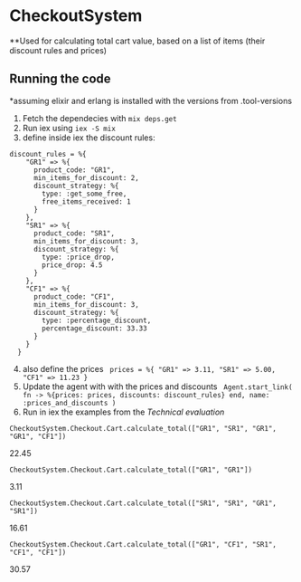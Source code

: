 # CheckoutSystem

**Used for calculating total cart value, based on a list of items (their discount rules and prices)

## Running the code
*assuming elixir and erlang is installed with the versions from .tool-versions

1. Fetch the dependecies with `mix deps.get`
2. Run iex using `iex -S mix`
3. define inside iex the discount rules:

```
discount_rules = %{
    "GR1" => %{
      product_code: "GR1",
      min_items_for_discount: 2,
      discount_strategy: %{
        type: :get_some_free,
        free_items_received: 1
      }
    },
    "SR1" => %{
      product_code: "SR1",
      min_items_for_discount: 3,
      discount_strategy: %{
        type: :price_drop,
        price_drop: 4.5
      }
    },
    "CF1" => %{
      product_code: "CF1",
      min_items_for_discount: 3,
      discount_strategy: %{
        type: :percentage_discount,
        percentage_discount: 33.33
      }
    }
  }
```
4. also define the prices
   `
   prices = %{
        "GR1" => 3.11,
        "SR1" => 5.00,
        "CF1" => 11.23
      }`
5. Update the agent with with the prices and discounts
   ` Agent.start_link(
        fn ->
          %{prices: prices, discounts: discount_rules}
        end,
        name: :prices_and_discounts
      )`     
6. Run in iex the examples from the *Technical evaluation*

`CheckoutSystem.Checkout.Cart.calculate_total(["GR1", "SR1", "GR1", "GR1", "CF1"])`

22.45

`CheckoutSystem.Checkout.Cart.calculate_total(["GR1", "GR1"])`

3.11

`CheckoutSystem.Checkout.Cart.calculate_total(["SR1", "SR1", "GR1", "SR1"])`

16.61

`CheckoutSystem.Checkout.Cart.calculate_total(["GR1", "CF1", "SR1", "CF1", "CF1"])`

30.57